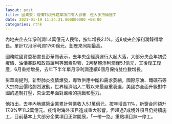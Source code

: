 ```yaml
---
layout: post
title: 國資委：疫情對境外建築項目有大影響　但大多持續施工
date: 2021-01-19 11:24:21.000000000 +08:00
categories: rthk
---
```


內地央企去年淨利潤1.4萬億元人民幣，按年增長2.1%，近8成央企淨利潤錄得增長。單計12月淨利潤1760億元，創歷來同期最高。

國務院國資委秘書長彭華崗表示，去年央企經濟運行大起大落，大部分央企年初受疫情、油價暴跌和政策讓利等因素影響，2月整體淨利潤僅5.1億元，其後復工復產，6月重拾增長，去年下半年單月淨利潤連續6個月保持雙位數增長。

彭華崗提到，新型肺炎疫情爆發，導致供應中斷和需求萎縮，國際原油、鐵礦石等大宗商品價格劇烈波動，世界經濟陷入二戰以來最嚴重衰退，美國亦全面升級對中國的遏制打壓，央企去年面對嚴峻的挑戰和壓力。

他指出，去年內地建築企業累計營業收入5.1萬億元，按年增長11%，新簽合同額升17.8%至11.2萬億元。疫情對海外項目造成重大影響，但超過7成境外項目仍持續施工，目前基本上大部分企業項目正常開展，「一帶一路」重點項目無一停工。
